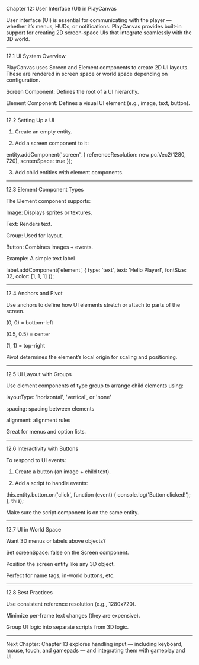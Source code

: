 Chapter 12: User Interface (UI) in PlayCanvas

User interface (UI) is essential for communicating with the player — whether it’s menus, HUDs, or notifications. PlayCanvas provides built-in support for creating 2D screen-space UIs that integrate seamlessly with the 3D world.


---

12.1 UI System Overview

PlayCanvas uses Screen and Element components to create 2D UI layouts. These are rendered in screen space or world space depending on configuration.

Screen Component: Defines the root of a UI hierarchy.

Element Component: Defines a visual UI element (e.g., image, text, button).



---

12.2 Setting Up a UI

1. Create an empty entity.


2. Add a screen component to it:



entity.addComponent('screen', {
    referenceResolution: new pc.Vec2(1280, 720),
    screenSpace: true
});

3. Add child entities with element components.




---

12.3 Element Component Types

The Element component supports:

Image: Displays sprites or textures.

Text: Renders text.

Group: Used for layout.

Button: Combines images + events.


Example: A simple text label

label.addComponent('element', {
    type: 'text',
    text: 'Hello Player!',
    fontSize: 32,
    color: [1, 1, 1]
});


---

12.4 Anchors and Pivot

Use anchors to define how UI elements stretch or attach to parts of the screen.

(0, 0) = bottom-left

(0.5, 0.5) = center

(1, 1) = top-right


Pivot determines the element’s local origin for scaling and positioning.


---

12.5 UI Layout with Groups

Use element components of type group to arrange child elements using:

layoutType: 'horizontal', 'vertical', or 'none'

spacing: spacing between elements

alignment: alignment rules


Great for menus and option lists.


---

12.6 Interactivity with Buttons

To respond to UI events:

1. Create a button (an image + child text).


2. Add a script to handle events:



this.entity.button.on('click', function (event) {
    console.log('Button clicked!');
}, this);

Make sure the script component is on the same entity.


---

12.7 UI in World Space

Want 3D menus or labels above objects?

Set screenSpace: false on the Screen component.

Position the screen entity like any 3D object.


Perfect for name tags, in-world buttons, etc.


---

12.8 Best Practices

Use consistent reference resolution (e.g., 1280x720).

Minimize per-frame text changes (they are expensive).

Group UI logic into separate scripts from 3D logic.



---

Next Chapter: Chapter 13 explores handling input — including keyboard, mouse, touch, and gamepads — and integrating them with gameplay and UI.

